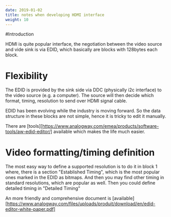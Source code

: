 ```yaml
---
date: 2019-01-02
title: notes when developing HDMI interface
weight: 10
---
```


#Introduction

HDMI is quite popular interface, the negotiation between the video source and
vide sink is via EDID, which basically are blocks with 128bytes each block.

# Flexibility

The EDID is provided by the sink side via DDC (physically i2c interface) to the
video source (e.g. a computer). The source will then decide which format,
timing, resolution to send over HDMI signal cable.

EDID has been evolving while the industry is moving forward. So the data
structure in these blocks are not simple, hence it is tricky to edit it
manually.

There are
[tools][https://www.analogway.com/emea/products/software-tools/aw-edid-editor/]
available which makes the life much easier.

# Video formatting/timing definition

The most easy way to define a supported resolution is to do it in block 1
where, there is a section "Established Timing", which is the most popular ones
marked in the EDID as bitmaps. And then you may find other timing in standard
resolutions, which are popular as well. Then you could define detailed timing
in "Detailed Timing"

An more friendly and comprehensive document is
[available][https://www.analogway.com/files/uploads/produit/download/en/edid-editor-white-paper.pdf]
